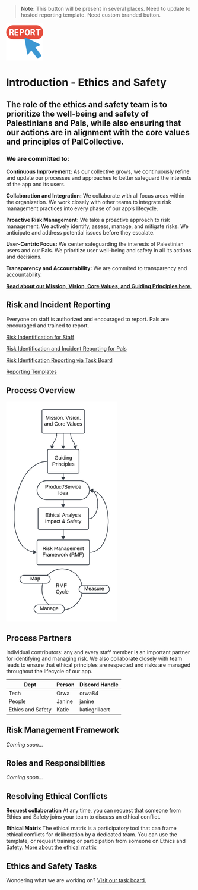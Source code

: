 
> **Note:**  This button will be present in several places. Need to update to hosted reporting template. Need custom branded button.

[<img src="https://github.com/PalCollective/documentation/blob/main/assets/report.png" width="100">](https://github.com/orgs/PalCollective/projects/4)

# Introduction - Ethics and Safety

[](https://github.com/PalCollective/documentation/blob/main/ETHICS_SAFETY.md#introduction---ethics-and-safety)

## The role of the ethics and safety team is to prioritize the well-being and safety of Palestinians and Pals, while also ensuring that our actions are in alignment with the core values and principles of PalCollective.

[](https://github.com/PalCollective/documentation/blob/main/ETHICS_SAFETY.md#the-role-of-the-ethics-and-safety-team-is-to-prioritize-the-well-being-and-safety-of-palestinians-and-pals-while-also-ensuring-that-our-actions-are-in-alignment-with-the-core-values-and-principles-of-palcollective)

### We are committed to:

[](https://github.com/PalCollective/documentation/blob/main/ETHICS_SAFETY.md#we-are-committed-to)

**Continuous Improvement:**  As our collective grows, we continuously refine and update our processes and approaches to better safeguard the interests of the app and its users.

**Collaboration and Integration:**  We collaborate with all focus areas within the organization. We work closely with other teams to integrate risk management practices into every phase of our app’s lifecycle.

**Proactive Risk Management:**  We take a proactive approach to risk management. We actively identify, assess, manage, and mitigate risks. We anticipate and address potential issues before they escalate.

**User-Centric Focus:**  We center safeguarding the interests of Palestinian users and our Pals. We prioritize user well-being and safety in all its actions and decisions.

**Transparency and Accountability:**  We are commited to transparency and accountability.

**[Read about our Mission, Vision, Core Values, and Guiding Principles here.](https://github.com/PalCollective/documentation/blob/main/FOUNDATIONS.md)**

## Risk and Incident Reporting

[](https://github.com/PalCollective/documentation/blob/main/ETHICS_SAFETY.mdc#risk-and-incident-reporting)

Everyone on staff is authorized and encouraged to report. Pals are encouraged and trained to report.

[Risk Indentification for Staff](https://github.com/PalCollective/documentation/blob/main/ES_Risk_Identification.md)

[Risk Identification and Incident Reporting for Pals](https://github.com/PalCollective/documentation/blob/main/ES_Risk_Incident_Pals.md)

[Risk Identification Reporting via Task Board](https://github.com/orgs/PalCollective/projects/4)

[Reporting Templates](https://github.com/orgs/PalCollective/documentation/blob/main/ES_Reporting.md)

## Process Overview

[](https://github.com/PalCollective/documentation/blob/main/ETHICS_SAFETY.md#process-overview)

[<img src="https://github.com/PalCollective/documentation/raw/main/assets/es_process.png" width="300">](https://github.com/PalCollective/documentation/blob/main/assets/es_process.png)


## Process Partners

[](https://github.com/PalCollective/documentation/blob/main/ETHICS_SAFETY.md#process-partners)

Individual contributors: any and every staff member is an important partner for identifying and managing risk. We also collaborate closely with team leads to ensure that ethical principles are respected and risks are managed throughout the lifecycle of our app.

| Dept                | Person | Discord Handle | 
|---------------------|--------|----------------|
| Tech                | Orwa   | orwa84         |
| People              | Janine | janine         |
| Ethics and Safety   | Katie  | katiegrillaert |

## Risk Management Framework

[](https://github.com/PalCollective/documentation/blob/main/ETHICS_SAFETY.md#risk-management-framework)

_Coming soon…​_

## Roles and Responsibilities

[](https://github.com/PalCollective/documentation/blob/main/ETHICS_SAFETY.md#roles-and-responsibilities)

_Coming soon…​_

## Resolving Ethical Conflicts

[](https://github.com/PalCollective/documentation/blob/main/ETHICS_SAFETY.md#resolving-ethical-conflicts)

**Request collaboration**  At any time, you can request that someone from Ethics and Safety joins your team to discuss an ethical conflict.

**Ethical Matrix**  The ethical matrix is a participatory tool that can frame ethical conflicts for deliberation by a dedicated team. You can use the template, or request training or participation from someone on Ethics and Safety.  [More about the ethical matrix](https://github.com/PalCollective/documentation/blob/main/ES_Ethical_Matrix.md)

## Ethics and Safety Tasks

[](https://github.com/PalCollective/documentation/blob/main/ETHICS_SAFETY.md#ethics-and-safety-tasks)

Wondering what we are working on?  [Visit our task board.](https://github.com/orgs/PalCollective/projects/5/views/1)
